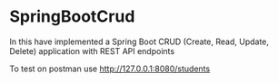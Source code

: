 # SpringBootCrud
In this have implemented a Spring Boot CRUD (Create, Read, Update, Delete) application with REST API endpoints

To test on postman use http://127.0.0.1:8080/students
